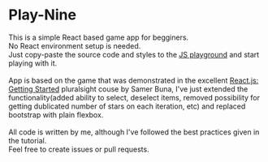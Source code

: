 # Play-Nine
This is a simple React based game app for begginers. <br />No React environment setup is needed. <br /> Just copy-paste the source code and styles to the <a href='https://jscomplete.com/repl/'>JS playground</a> and start playing with it. <br /><br />App is based on the game that was demonstrated in the excellent <a href='https://www.pluralsight.com/courses/react-js-getting-started'> React.js: Getting Started</a> pluralsight couse by Samer Buna, I've just extended the functionality(added ability to select, deselect items, removed possibility for getting dublicated number of stars on each iteration, etc) and replaced bootstrap with plain flexbox. <br /><br />All code is written by me, although I've followed the best practices given in the tutorial. <br />Feel free to create issues or pull requests.
